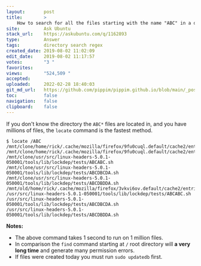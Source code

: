 ```yaml
---
layout:       post
title:        >
    How to search for all the files starting with the name "ABC" in a directory?
site:         Ask Ubuntu
stack_url:    https://askubuntu.com/q/1162893
type:         Answer
tags:         directory search regex
created_date: 2019-08-02 11:02:09
edit_date:    2019-08-02 11:17:57
votes:        "3 "
favorites:    
views:        "524,509 "
accepted:     
uploaded:     2022-02-28 18:40:03
git_md_url:   https://github.com/pippim/pippim.github.io/blob/main/_posts/2019/2019-08-02-How-to-search-for-all-the-files-starting-with-the-name-_ABC_-in-a-directory_.md
toc:          false
navigation:   false
clipboard:    false
---
```


If you don't know the directory the `ABC*` files are located in, and you have millions of files, the `locate` command is the fastest method.

``` 
$ locate /ABC
/mnt/clone/home/rick/.cache/mozilla/firefox/9fu0cuql.default/cache2/entries/ABC6AD2FEC16465049B48D39FD2FE538258F2A34
/mnt/clone/home/rick/.cache/mozilla/firefox/9fu0cuql.default/cache2/entries/ABCBFDA54262F47253F95ED6ED4131A465EE0E39
/mnt/clone/usr/src/linux-headers-5.0.1-050001/tools/lib/lockdep/tests/ABCABC.sh
/mnt/clone/usr/src/linux-headers-5.0.1-050001/tools/lib/lockdep/tests/ABCDBCDA.sh
/mnt/clone/usr/src/linux-headers-5.0.1-050001/tools/lib/lockdep/tests/ABCDBDDA.sh
/mnt/old/home/rick/.cache/mozilla/firefox/3vkvi6ov.default/cache2/entries/ABC0C99FCEABAD0C6AA2078CD025A1CDE48D7BA1
/usr/src/linux-headers-5.0.1-050001/tools/lib/lockdep/tests/ABCABC.sh
/usr/src/linux-headers-5.0.1-050001/tools/lib/lockdep/tests/ABCDBCDA.sh
/usr/src/linux-headers-5.0.1-050001/tools/lib/lockdep/tests/ABCDBDDA.sh
```

**Notes:**

- The above command takes 1 second to run on 1 million files.
- In comparison the `find` command starting at `/` root directory will **a very long time** and generate many permission errors.
- If files were created today you must run `sudo updatedb` first.
